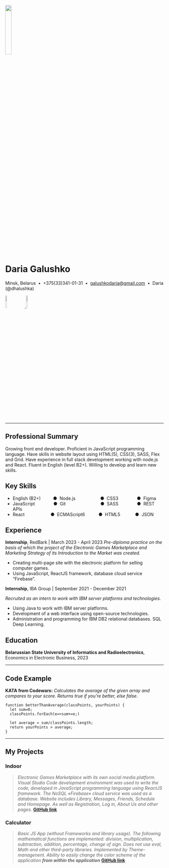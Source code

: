 <img src="https://33333.cdn.cke-cs.com/kSW7V9NHUXugvhoQeFaf/images/cbd7b7bc4a98c3bca44ba835bea97b2197a8bf5ecdab0308.jpg"  width="20%" height="20%">

# Daria Galushko

Minsk, Belarus  •  +375(33)341-01-31  •  [galushkodaria@gmail.com](mailto:galushkodaria@gmail.com)  •  Daria (@dhalushka)

[<img src="https://33333.cdn.cke-cs.com/kSW7V9NHUXugvhoQeFaf/images/7ed1581e8c57ed1fd7c229f61bc58ef1408dbb28afdaeb6d.png"  width="10%" >](https://www.linkedin.com/in/daria-galushko/)   [ <img src="https://33333.cdn.cke-cs.com/kSW7V9NHUXugvhoQeFaf/images/31a644def4215b4594be7414525dd86d2063554aace61884.png"  width="10%" >](https://github.com/DHalushka)

---

## Professional Summary


Growing front end developer. Proficient in JavaScript programming language. Have skills in website layout using HTML(5), CSS(3), SASS, Flex and Grid. Have experience in full stack development working with node.js and React. Fluent in English (level B2+). Willing to develop and learn new skills.

## Key Skills


*   English (B2+)          ●  Node.js                    ●  CSS3               ●  Figma
*   JavaScript               ●  Git                            ●  SASS               ●  REST APIs
*   React                     ●  ECMAScript6           ●  HTML5            ●  JSON

## Experience


**Internship**, RedBark | March 2023 - April 2023
_Pre-diploma practice on the basis of which the project of the Electronic Games Marketplace and Marketing Strategy of its Introduction to the Market was created._

*   Creating multi-page site with the electronic platform for selling computer games.
*   Using JavaScript, ReactJS framework, database cloud service “Firebase”.

**Internship**, IBA Group | September 2021 - December 2021

_Recruited as an intern to work with IBM server platforms and technologies._

*   Using Java to work with IBM server platforms. 
*   Development of a web interface using open-source technologies. 
*   Administration and programming for IBM DB2 relational databases. SQL Deep Learning.
   
## Education

**Belarussian State University of Informatics and Radioelectronics**, Economics in Electronic
Business, 2023

---

## Code Example

**KATA from Codewars:** _Calculates the average of the given array and compares to your score. Returns true if you're better, else false._

```plaintext
function betterThanAverage(classPoints, yourPoints) {
  let sum=0;
  classPoints.forEach(e=>sum+=e;)

  let average = sum/classPoints.length;
  return yourPoints > average;
}
```

---

## My Projects

### Indoor
> _Electronic Games Marketplace with its own social media platform. Visual Studio Code development environment was used to write the code, developed in JavaScript programming language using ReactJS framework. The NoSQL «Firebase» cloud service was used as a database. Website includes Library, Messages, Friends, Schedule and Homepage. As well as Registration, Log in, About Us and other pages._
 [**GitHub link**](https://github.com/DHalushka/React-Indoor-website)

### Calculator
>_Basic JS App (without Frameworks and library usage). The following mathematical functions are implemented: division, multiplication, subtraction, addition, percentage, change of sign. Does not use eval, Math and other third-party libraries. Implemented by Theme-managenent. Ability to easily change the color scheme of the application **from within the application**_
[**GitHub link**](https://github.com/DHalushka/VanillaJs-Calculator)
